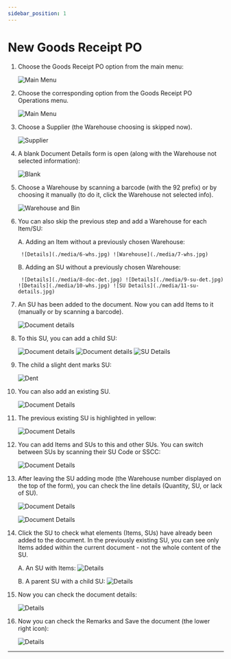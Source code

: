 ```yaml
---
sidebar_position: 1
---
```


# New Goods Receipt PO

1. Choose the Goods Receipt PO option from the main menu:

    ![Main Menu](./media/1-grpo-main-menu.jpg)

2. Choose the corresponding option from the Goods Receipt PO Operations menu.

    ![Main Menu](./media/2-new-grpo-main.jpg)

3. Choose a Supplier (the Warehouse choosing is skipped now).

    ![Supplier](./media/3-grpo-new-supplier.jpg)

4. A blank Document Details form is open (along with the Warehouse not selected information):

    ![Blank](./media/4-doc-det.jpg)

5. Choose a Warehouse by scanning a barcode (with the 92 prefix) or by choosing it manually (to do it, click the Warehouse not selected info).

    ![Warehouse and Bin](./media/5-warehouse-bin.jpg)

6. You can also skip the previous step and add a Warehouse for each Item/SU:

    A. Adding an Item without a previously chosen Warehouse:

        ![Details](./media/6-whs.jpg) ![Warehouse](./media/7-whs.jpg)

    B. Adding an SU without a previously chosen Warehouse:

        ![Details](./media/8-doc-det.jpg) ![Details](./media/9-su-det.jpg) ![Details](./media/10-whs.jpg) ![SU Details](./media/11-su-details.jpg)

7. An SU has been added to the document. Now you can add Items to it (manually or by scanning a barcode).

    ![Document details](./media/new-grpo-document-details-ready.webp)
8. To this SU, you can add a child SU:

   ![Document details](./media/13-doc-det.jpg) ![Document details](./media/14-new-su.jpg) ![SU Details](./media/15-su-det.jpg)

9. The child a slight dent marks SU:

    ![Dent](./media/new-grpo-document-details-dent.webp)
10. You can also add an existing SU.

    ![Document Details](./media/new-grpo-document-details-exisitng-su.webp)
11. The previous existing SU is highlighted in yellow:

    ![Document Details](./media/new-grpo-highlight.webp)
12. You can add Items and SUs to this and other SUs. You can switch between SUs by scanning their SU Code or SSCC:

    ![Document Details](./media/new-grpo-document-details-green-highlight.webp)
13. After leaving the SU adding mode (the Warehouse number displayed on the top of the form), you can check the line details (Quantity, SU, or lack of SU).

    ![Document Details](./media/20-doc-det.jpg)

    ![Document Details](./media/21-line-details.jpg)
14. Click the SU to check what elements (Items, SUs) have already been added to the document. In the previously existing SU, you can see only Items added within the current document - not the whole content of the SU.

    A. An SU with Items:
    ![Details](./media/new-grpo-document-su-items.webp)

    B. A parent SU with a child SU:
    ![Details](./media/new-grpo-document-child-su.webp)

15. Now you can check the document details:

    ![Details](./media/new-grpo-document-summary.webp)

16. Now you can check the Remarks and Save the document (the lower right icon):

    ![Details](./media/27-remarks.jpg)

---

